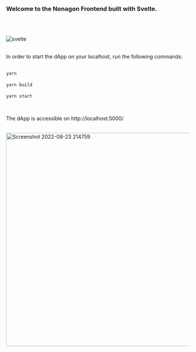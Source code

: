 ### Welcome to the Nonagon Frontend built with Svelte.

<br>

<br>

   ![svelte](https://user-images.githubusercontent.com/19872990/186268257-d00815ae-62b4-474c-be44-6e5a784904a2.png)
   
<br>
In order to start the dApp on your localhost, run the following commands:
<br>
<br>

```yarn```
<br>
<br>
```yarn build```
<br>
<br>
```yarn start```

<br>

The dApp is accessible on http://localhost:5000/
<br>
<br>

<img width="583" alt="Screenshot 2022-08-23 214759" src="https://user-images.githubusercontent.com/19872990/186269551-67122680-d83f-4119-8723-07ffe2effbca.png">
